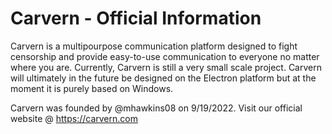 # Carvern - Official Information

Carvern is a multipourpose communication platform designed to fight censorship and provide easy-to-use communication to everyone no matter where you are.
Currently, Carvern is still a very small scale project. Carvern will ultimately in the future be designed on the Electron platform but at the moment it is purely based on Windows. 

Carvern was founded by @mhawkins08 on 9/19/2022.
Visit our official website @ https://carvern.com
